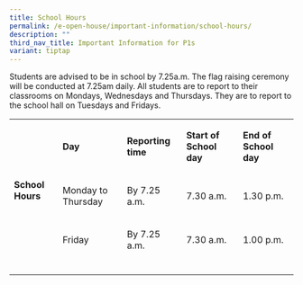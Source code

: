 ```yaml
---
title: School Hours
permalink: /e-open-house/important-information/school-hours/
description: ""
third_nav_title: Important Information for P1s
variant: tiptap
---
```

<p>Students are advised to be in school by 7.25a.m. The flag raising ceremony
will be conducted at 7.25am daily. All students are to report to their
classrooms on Mondays, Wednesdays and Thursdays. They are to report to
the school hall on Tuesdays and Fridays.</p>
<p></p>
<table>
<tbody>
<tr>
<td rowspan="3" colspan="1">
<p><strong>School Hours</strong>
</p>
</td>
<td rowspan="1" colspan="1">
<p><strong>Day</strong>
</p>
</td>
<td rowspan="1" colspan="1">
<p><strong>Reporting time</strong>
</p>
</td>
<td rowspan="1" colspan="1">
<p><strong>Start of School day</strong>
</p>
</td>
<td rowspan="1" colspan="1">
<p><strong>End of School day</strong>
</p>
</td>
</tr>
<tr>
<td rowspan="1" colspan="1">
<p>Monday to Thursday</p>
</td>
<td rowspan="1" colspan="1">
<p>By 7.25 a.m.</p>
</td>
<td rowspan="1" colspan="1">
<p>7.30 a.m.</p>
</td>
<td rowspan="1" colspan="1">
<p>1.30 p.m.</p>
</td>
</tr>
<tr>
<td rowspan="1" colspan="1">
<p>Friday</p>
</td>
<td rowspan="1" colspan="1">
<p>By 7.25 a.m.</p>
</td>
<td rowspan="1" colspan="1">
<p>7.30 a.m.</p>
</td>
<td rowspan="1" colspan="1">
<p>1.00 p.m.</p>
</td>
</tr>
<tr>
<td rowspan="1" colspan="1">
<p></p>
</td>
<td rowspan="1" colspan="1">
<p></p>
</td>
<td rowspan="1" colspan="1">
<p></p>
</td>
<td rowspan="1" colspan="1">
<p></p>
</td>
<td rowspan="1" colspan="1">
<p></p>
</td>
</tr>
</tbody>
</table>
<p></p>